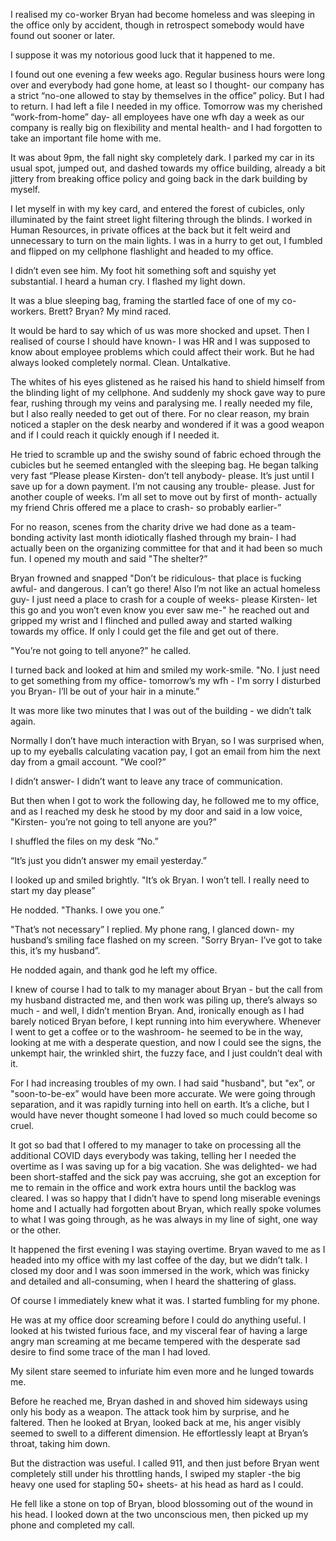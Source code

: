 I realised my co-worker Bryan had become homeless and was sleeping in the office only by accident, though in retrospect somebody would have found out sooner or later.

I suppose it was my notorious good luck that it happened to me.

I found out one evening a few weeks ago. Regular business hours were long over and everybody had gone home, at least so I thought- our company has a strict “no-one allowed to stay by themselves in the office” policy. But I had to return. I had left a file I needed in my office. Tomorrow was my cherished “work-from-home” day- all employees have one wfh day a week as our company is really big on flexibility and mental health- and I had forgotten to take an important file home with me.

It was about 9pm, the fall night sky completely dark. I parked my car in its usual spot, jumped out, and dashed towards my office building, already a bit jittery from breaking office policy and going back in the dark building by myself.

I let myself in with my key card, and entered the forest of cubicles, only illuminated by the faint street light filtering through the blinds. I worked in Human Resources, in private offices at the back but it felt weird and unnecessary to turn on the main lights. I was in a hurry to get out, I fumbled and flipped on my cellphone flashlight and headed to my office.

I didn’t even see him. My foot hit something soft and squishy yet substantial. I heard a human cry. I flashed my light down.

It was a blue sleeping bag, framing the startled face of one of my co-workers. Brett? Bryan? My mind raced.

It would be hard to say which of us was more shocked and upset. Then I realised of course I should have known- I was HR and I was supposed to know about employee problems which could affect their work. But he had always looked completely normal. Clean. Untalkative.

The whites of his eyes glistened as he raised his hand to shield himself from the blinding light of my cellphone. And suddenly my shock gave way to pure fear, rushing through my veins and paralysing me. I really needed my file, but I also really needed to get out of there. For no clear reason, my brain noticed a stapler on the desk nearby and wondered if it was a good weapon and if I could reach it quickly enough if I needed it.

He tried to scramble up and the swishy sound of fabric echoed through the cubicles but he seemed entangled with the sleeping bag. He began talking very fast “Please please Kirsten- don’t tell anybody- please. It’s just until I save up for a down payment. I’m not causing any trouble- please. Just for another couple of weeks. I’m all set to move out by first of month- actually my friend Chris offered me a place to crash- so probably earlier-”

For no reason, scenes from the charity drive we had done as a team-bonding activity last month idiotically flashed through my brain- I had actually been on the organizing committee for that and it had been so much fun. I opened my mouth and said "The shelter?”

Bryan frowned and snapped "Don’t be ridiculous- that place is fucking awful- and dangerous. I can’t go there! Also I’m not like an actual homeless guy- I just need a place to crash for a couple of weeks- please Kirsten- let this go and you won’t even know you ever saw me-" he reached out and gripped my wrist and I flinched and pulled away and started walking towards my office. If only I could get the file and get out of there.

"You’re not going to tell anyone?” he called.

I turned back and looked at him and smiled my work-smile. "No. I just need to get something from my office- tomorrow’s my wfh - I'm sorry I disturbed you Bryan- I’ll be out of your hair in a minute.”

It was more like two minutes that I was out of the building - we didn’t talk again.

Normally I don’t have much interaction with Bryan, so I was surprised when, up to my eyeballs calculating vacation pay, I got an email from him the next day from a gmail account. "We cool?”

I didn’t answer- I didn’t want to leave any trace of communication.

But then when I got to work the following day, he followed me to my office, and as I reached my desk he stood by my door and said in a low voice, "Kirsten- you’re not going to tell anyone are you?”

I shuffled the files on my desk “No.”

“It’s just you didn’t answer my email yesterday.”

I looked up and smiled brightly. "It’s ok Bryan. I won’t tell. I really need to start my day please”

He nodded. "Thanks. I owe you one.”

"That’s not necessary” I replied. My phone rang, I glanced down- my husband’s smiling face flashed on my screen. "Sorry Bryan- I’ve got to take this, it’s my husband”.

He nodded again, and thank god he left my office.

I knew of course I had to talk to my manager about Bryan - but the call from my husband distracted me, and then work was piling up, there’s always so much - and well, I didn’t mention Bryan. And, ironically enough as I had barely noticed Bryan before, I kept running into him everywhere. Whenever I went to get a coffee or to the washroom- he seemed to be in the way, looking at me with a desperate question, and now I could see the signs, the unkempt hair, the wrinkled shirt, the fuzzy face, and I just couldn’t deal with it.

For I had increasing troubles of my own. I had said "husband", but "ex”, or "soon-to-be-ex” would have been more accurate. We were going through separation, and it was rapidly turning into hell on earth. It’s a cliche, but I would have never thought someone I had loved so much could become so cruel.

It got so bad that I offered to my manager to take on processing all the additional COVID days everybody was taking, telling her I needed the overtime as I was saving up for a big vacation. She was delighted- we had been short-staffed and the sick pay was accruing, she got an exception for me to remain in the office and work extra hours until the backlog was cleared. I was so happy that I didn’t have to spend long miserable evenings home and I actually had forgotten about Bryan, which really spoke volumes to what I was going through, as he was always in my line of sight, one way or the other.

It happened the first evening I was staying overtime. Bryan waved to me as I headed into my office with my last coffee of the day, but we didn’t talk. I closed my door and I was soon immersed in the work, which was finicky and detailed and all-consuming, when I heard the shattering of glass.

Of course I immediately knew what it was. I started fumbling for my phone.

He was at my office door screaming before I could do anything useful. I looked at his twisted furious face, and my visceral fear of having a large angry man screaming at me became tempered with the desperate sad desire to find some trace of the man I had loved.

My silent stare seemed to infuriate him even more and he lunged towards me.

Before he reached me, Bryan dashed in and shoved him sideways using only his body as a weapon. The attack took him by surprise, and he faltered. Then he looked at Bryan, looked back at me, his anger visibly seemed to swell to a different dimension. He effortlessly leapt at Bryan’s throat, taking him down.

But the distraction was useful. I called 911, and then just before Bryan went completely still under his throttling hands, I swiped my stapler -the big heavy one used for stapling 50+ sheets- at his head as hard as I could.

He fell like a stone on top of Bryan, blood blossoming out of the wound in his head. I looked down at the two unconscious men, then picked up my phone and completed my call.
